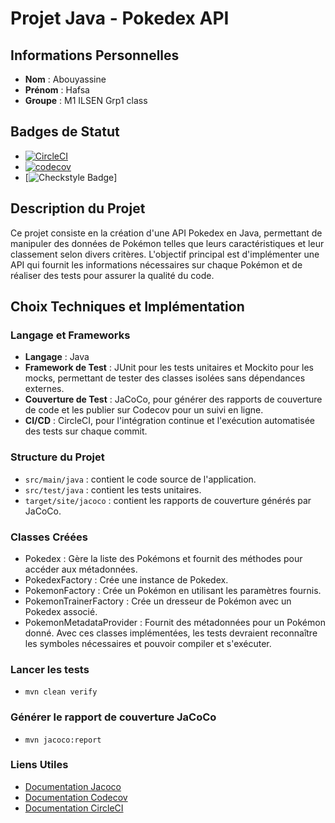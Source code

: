 # Projet Java - Pokedex API

## Informations Personnelles
- **Nom** : Abouyassine
- **Prénom** : Hafsa
- **Groupe** : M1 ILSEN Grp1 class

## Badges de Statut

- [![CircleCI](https://dl.circleci.com/status-badge/img/gh/HafsaAbouyassine/ceri-m1-techniques-de-test/tree/master.svg?style=svg)](https://dl.circleci.com/status-badge/redirect/gh/HafsaAbouyassine/ceri-m1-techniques-de-test/tree/master)
- [![codecov](https://codecov.io/gh/HafsaAbouyassine/ceri-m1-techniques-de-test/graph/badge.svg?token=MFSONCTGBM)](https://codecov.io/gh/HafsaAbouyassine/ceri-m1-techniques-de-test)
- [![Checkstyle Badge](badges/checkstyle-badge.svg)]

## Description du Projet
Ce projet consiste en la création d'une API Pokedex en Java, permettant de manipuler des données de Pokémon telles que leurs caractéristiques et leur classement selon divers critères. L'objectif principal est d'implémenter une API qui fournit les informations nécessaires sur chaque Pokémon et de réaliser des tests pour assurer la qualité du code.

## Choix Techniques et Implémentation

### Langage et Frameworks
- **Langage** : Java
- **Framework de Test** : JUnit pour les tests unitaires et Mockito pour les mocks, permettant de tester des classes isolées sans dépendances externes.
- **Couverture de Test** : JaCoCo, pour générer des rapports de couverture de code et les publier sur Codecov pour un suivi en ligne.
- **CI/CD** : CircleCI, pour l'intégration continue et l'exécution automatisée des tests sur chaque commit.

### Structure du Projet
- `src/main/java` : contient le code source de l'application.
- `src/test/java` : contient les tests unitaires.
- `target/site/jacoco` : contient les rapports de couverture générés par JaCoCo. 

### Classes Créées
- Pokedex : Gère la liste des Pokémons et fournit des méthodes pour accéder aux métadonnées.
- PokedexFactory : Crée une instance de Pokedex.
- PokemonFactory : Crée un Pokémon en utilisant les paramètres fournis.
- PokemonTrainerFactory : Crée un dresseur de Pokémon avec un Pokedex associé.
- PokemonMetadataProvider : Fournit des métadonnées pour un Pokémon donné.
Avec ces classes implémentées, les tests devraient reconnaître les symboles nécessaires et pouvoir compiler et s'exécuter.

### Lancer les tests 
- ```mvn clean verify```

### Générer le rapport de couverture JaCoCo 
- ```mvn jacoco:report```

### Liens Utiles
- [Documentation Jacoco](https://www.jacoco.org/jacoco/)
- [Documentation Codecov](https://docs.codecov.com/docs/quick-start)
- [Documentation CircleCI](https://circleci.com/docs/)
